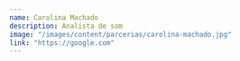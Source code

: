 ```yaml
---
name: Carolina Machado
description: Analista de som
image: "/images/content/parcerias/carolina-machado.jpg"
link: "https://google.com"
---
```

